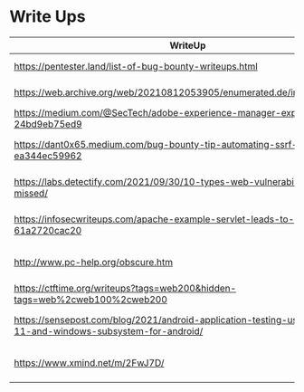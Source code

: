 # Write Ups

| WriteUp | Description | 
| --- | --- | 
| https://pentester.land/list-of-bug-bounty-writeups.html | List of up to date writeups | 
| https://web.archive.org/web/20210812053905/enumerated.de/index/salesforce | Salesforce Lightining | 
| https://medium.com/@SecTech/adobe-experience-manager-exploitation-24bd9eb75ed9 | AEM exploitation |
| https://dant0x65.medium.com/bug-bounty-tip-automating-ssrf-ea344ec59962 | Configure burp to look for SSRFs |
| https://labs.detectify.com/2021/09/30/10-types-web-vulnerabilities-often-missed/ | Common vulns often missed |
| https://infosecwriteups.com/apache-example-servlet-leads-to-61a2720cac20 | Exploit default apache pages |
| http://www.pc-help.org/obscure.htm | Obscure URLs, useful for SSRF |
| https://ctftime.org/writeups?tags=web200&hidden-tags=web%2cweb100%2cweb200 | CTF writeups |
| https://sensepost.com/blog/2021/android-application-testing-using-windows-11-and-windows-subsystem-for-android/ | Android testing in windows 11 | 
| https://www.xmind.net/m/2FwJ7D/ | Cookie based authentication issues |
